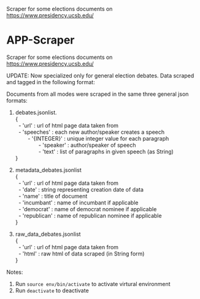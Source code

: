 Scraper for some elections documents on https://www.presidency.ucsb.edu/


# APP-Scraper

Scraper for some elections documents on https://www.presidency.ucsb.edu/

UPDATE: Now specialized only for general election debates. Data scraped and 
tagged in the following format:

Documents from all modes were scraped in the same three general json formats:  

1. debates.jsonlist.  
  {   
   &nbsp;  - 'url' : url of html page data taken from  
   &nbsp;  - 'speeches' : each new author/speaker creates a speech   
   &emsp;&emsp;  - '{INTEGER}' : unique integer value for each paragraph    
   &emsp;&emsp;&emsp;&emsp;          - 'speaker' : author/speaker of speech    
   &emsp;&emsp;&emsp;&emsp;          - 'text' : list of paragraphs in given speech (as String)  
  }   
 
 2. metadata_debates.jsonlist   
  {   
   &nbsp;   - 'url' : url of html page data taken from   
   &nbsp;   - 'date' : string representing creation date of data   
   &nbsp;   - 'name' : title of document   
   &nbsp;   - 'incumbant' : name of incumbant if applicable  
   &nbsp;   - 'democrat' : name of democrat nominee if applicable   
   &nbsp;   - 'republican' : name of republican nominee if applicable   
  }   
 
 3. raw_data_debates.jsonlist   
  {  
  &nbsp;   - 'url' : url of html page data taken from  
  &nbsp;    - 'html' : raw html of data scraped (in String form)  
  }  

Notes:
1. Run `source env/bin/activate` to activate virtural environment
2. Run `deactivate` to deactivate
  
